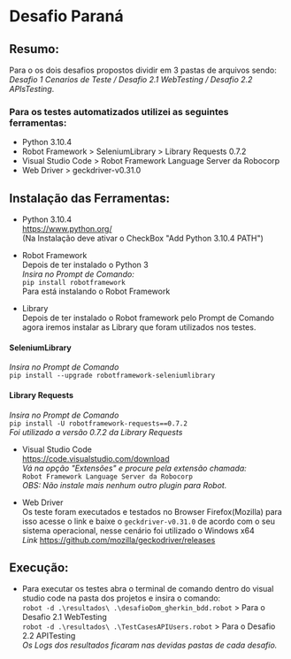 # Desafio Paraná

## Resumo:
Para o os dois desafios propostos dividir em 3 pastas de arquivos sendo: _Desafio 1 Cenarios de Teste / Desafio 2.1 WebTesting / Desafio 2.2 APIsTesting_.

### Para os testes automatizados utilizei as seguintes ferramentas:
* Python 3.10.4
* Robot Framework > SeleniumLibrary > Library Requests 0.7.2
* Visual Studio Code >  Robot Framework Language Server da Robocorp
* Web Driver > geckdriver-v0.31.0

## Instalação das Ferramentas:
* Python 3.10.4 <br> <https://www.python.org/> <br>
(Na Instalação deve ativar o CheckBox "Add Python 3.10.4 PATH")

* Robot Framework <br> Depois de ter instalado o Python 3 <br>
_Insira no Prompt de Comando:_ <br>
 ```pip install robotframework```  <br>  Para está instalando o Robot Framework
 
 * Library <br> Depois de ter instalado o Robot framework pelo Prompt de Comando agora iremos instalar as Library que foram utilizados nos testes. <br> 
 #### SeleniumLibrary
 _Insira no Prompt de Comando_ <br>
```pip install --upgrade robotframework-seleniumlibrary```

#### Library Requests
_Insira no Prompt de Comando_ <br>
```pip install -U robotframework-requests==0.7.2```<br>
_Foi utilizado a versão 0.7.2 da Library Requests_

* Visual Studio Code <br> <https://code.visualstudio.com/download> <br> _Vá na opção "Extensões" e procure pela extensão chamada:_ <br> 
```Robot Framework Language Server da Robocorp```<br>
_OBS: Não instale mais nenhum outro plugin para Robot._

* Web Driver <br> Os teste foram executados e testados no Browser Firefox(Mozilla) para isso acesse o link e baixe o ```geckdriver-v0.31.0``` de acordo com o seu sistema operacional, nesse cenário foi utilizado o Windows x64 <br> _Link_ <https://github.com/mozilla/geckodriver/releases>

## Execução:

* Para executar os testes abra o terminal de comando dentro do visual studio code na pasta dos projetos e insira o comando: <br>
```robot -d .\resultados\ .\desafioDom_gherkin_bdd.robot``` > Para o Desafio 2.1 WebTesting <br>
```robot -d .\resultados\ .\TestCasesAPIUsers.robot``` > Para o Desafio 2.2 APITesting <br>
_Os Logs dos resultados ficaram nas devidas pastas de cada desafio._




